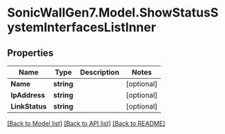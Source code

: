 # SonicWallGen7.Model.ShowStatusSystemInterfacesListInner

## Properties

Name | Type | Description | Notes
------------ | ------------- | ------------- | -------------
**Name** | **string** |  | [optional] 
**IpAddress** | **string** |  | [optional] 
**LinkStatus** | **string** |  | [optional] 

[[Back to Model list]](../README.md#documentation-for-models) [[Back to API list]](../README.md#documentation-for-api-endpoints) [[Back to README]](../README.md)

